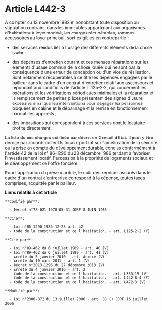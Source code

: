 # Article L442-3

A compter du 13 novembre 1982 et nonobstant toute disposition ou stipulation contraire, dans les immeubles appartenant aux
organismes d'habitations à loyer modéré, les charges récupérables, sommes accessoires au loyer principal, sont exigibles en
contrepartie :

- des services rendus liés à l'usage des différents éléments de la chose louée ;

- des dépenses d'entretien courant et des menues réparations sur les éléments d'usage commun de la chose louée, qui ne sont
pas la conséquence d'une erreur de conception ou d'un vice de réalisation. Sont notamment récupérables à ce titre les
dépenses engagées par le bailleur dans le cadre d'un contrat d'entretien relatif aux ascenseurs et répondant aux conditions
de l'article L. 125-2-2, qui concernent les opérations et les vérifications périodiques minimales et la réparation et le
remplacement de petites pièces présentant des signes d'usure excessive ainsi que les interventions pour dégager les personnes
bloquées en cabine et le dépannage et la remise en fonctionnement normal des appareils ;

- des impositions qui correspondent à des services dont le locataire profite directement.

La liste de ces charges est fixée par décret en Conseil d'Etat. Il peut y être dérogé par accords collectifs locaux portant
sur l'amélioration de la sécurité ou la prise en compte du développement durable, conclus conformément à l'article 42 de la
loi n° 86-1290 du 23 décembre 1986 tendant à favoriser l'investissement locatif, l'accession à la propriété de logements
sociaux et le développement de l'offre foncière.

Pour l'application du présent article, le coût des services assurés dans le cadre d'un contrat d'entreprise correspond à la
dépense, toutes taxes comprises, acquittée par le bailleur.

**Liens relatifs à cet article**

	**Codifié par**:

	  - Décret n°78-621 1978-05-31 JORF 8 JUIN 1978

	**Cite**:

	  - Loi n°86-1290 1986-12-23 art. 42
	  - Code de la construction et de l'habitation. - art. L125-2-2 (V)

	**Cité par**:

	  - Loi n°89-462 du 6 juillet 1989 - art. 40 (V)
	  - Loi n°89-462 du 6 juillet 1989 - art. 41 (V)
	  - Arrêté du 5 janvier 2010 - art. Annexe (V)
	  - Arrêté du 10 mars 2011 - art. 1 (V)
	  - Décret n°2013-1296 du 27 décembre 2013 (V)
	  - Arrêté du 4 janvier 2016 - art. 2
	  - Code de la construction et de l'habitation. - art. L353-15 (V)
	  - Code de la construction et de l'habitation. - art. L442-8-4 (V)
	  - Code de la construction et de l'habitation. - art. L472-3 (V)

	**Modifié par**:

	  - Loi n°2006-872 du 13 juillet 2006 - art. 88 () JORF 16 juillet 2006
